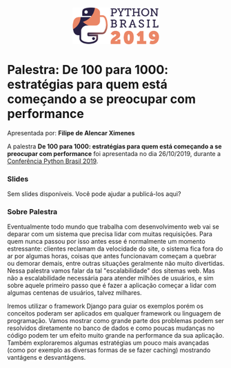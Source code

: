 <p align="center"><img src="../../logo_python_brasil_2019-01.svg" width="200"></p>

# Palestra: De 100 para 1000: estratégias para quem está começando a se preocupar com performance
Apresentada por: **Filipe de Alencar Ximenes**


A palestra **De 100 para 1000: estratégias para quem está começando a se preocupar com performance** foi apresentada no dia 26/10/2019, durante a [Conferência Python Brasil 2019](http://2019.pythonbrasil.org.br).



### Slides

Sem slides disponíveis. Você pode ajudar a publicá-los aqui?



### Sobre Palestra
Eventualmente todo mundo que trabalha com desenvolvimento web vai se deparar com um sistema que precisa lidar com muitas requisições. Para quem nunca passou por isso antes esse é normalmente um momento estressante: clientes reclamam da velocidade do site, o sistema fica fora do ar por algumas horas, coisas que antes funcionavam começam a quebrar ou demorar demais, entre outras situações geralmente não muito divertidas.  Nessa palestra vamos falar da tal "escalabilidade" dos sitemas web. Mas não a escalabilidade necessária para atender milhões de usuários, e sim sobre aquele primeiro passo que é fazer a aplicação começar a lidar com algumas centenas de usuários, talvez milhares.

Iremos utilizar o framework Django para guiar os exemplos porém os conceitos poderam ser aplicados em qualquer framework ou linguagem de programação. Vamos mostrar como grande parte dos problemas podem ser resolvidos diretamente no banco de dados e como poucas mudanças no código podem ter um efeito muito grande na performance da sua aplicação. Também exploraremos algumas estratégias um pouco mais avançadas (como por exemplo as diversas formas de se fazer caching) mostrando vantágens e desvantágens.




